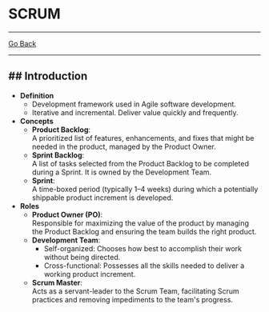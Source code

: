 # SCRUM
---
[Go Back](UNIOVI/3S2_IntSys/README.md)

---
## ## Introduction
- **Definition**
    - Development framework used in Agile software development.
    - Iterative and incremental. Deliver value quickly and frequently.
- **Concepts**
    - **Product Backlog**:  
        A prioritized list of features, enhancements, and fixes that might be needed in the product, managed by the Product Owner.
    - **Sprint Backlog**:  
        A list of tasks selected from the Product Backlog to be completed during a Sprint. It is owned by the Development Team.
    - **Sprint**:  
        A time-boxed period (typically 1–4 weeks) during which a potentially shippable product increment is developed.
- **Roles**
    - **Product Owner (PO)**:  
        Responsible for maximizing the value of the product by managing the Product Backlog and ensuring the team builds the right product.
    - **Development Team**:
        - Self-organized: Chooses how best to accomplish their work without being directed.
        - Cross-functional: Possesses all the skills needed to deliver a working product increment.
    - **Scrum Master**:  
        Acts as a servant-leader to the Scrum Team, facilitating Scrum practices and removing impediments to the team's progress.